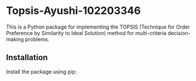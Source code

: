 # Topsis-Ayushi-102203346

This is a Python package for implementing the TOPSIS (Technique for Order Preference by Similarity to Ideal Solution) method for multi-criteria decision-making problems.

## Installation

Install the package using pip: